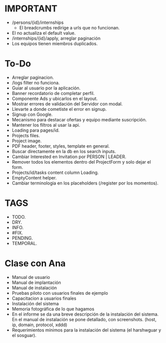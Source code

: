 # IMPORTANT

- /persons/{id}/internships
  - El breadcrumbs redirige a urls que no funcionan.
- El <FilterBar /> no actualiza el default value.
- /internships/{id}/apply, arreglar paginación
- Los equipos tienen miembros duplicados.

# To-Do

- Arreglar paginacion.
- /logs filter no funciona.
- Guiar al usuario por la aplicación.
- Banner recordatorio de completar perfil.
- Componente Ads y ubicarlos en el layout.
- Mostrar errores de validación del Servidor con modal.
- Llevarte a donde cometiste el error en signup.
- Signup con Google.
- Mecanismo para destacar ofertas y equipo mediante suscripción.
- Mantener los filtros al usar la api.
- Loading para pages/id.
- Projects files.
- Project image.
- PDF header, footer, styles, template en general.
- Buscar directamente en la db en los search inputs.
- Cambiar Interested en Invitation por PERSON | LEADER.
- Remover todos los elementos dentro del ProjectForm y solo dejar el form.
- Projects/id/tasks content column Loading.
- EmptyContent helper.
- Cambiar terminologia en los placeholders (/register por los momentos).


# TAGS

- TODO.
- DRY.
- INFO.
- #FIX.
- PENDING.
- TEMPORAL.

# Clase con Ana

- Manual de usuario
- Manual de implantación
- Manual de instalación
- Pruebas piloto con usuarios finales de ejemplo
- Capacitacion a usuarios finales
- Instalación del sistema
- Memoria fotográfica de lo que hagamos
- En el informe se da una breve descripción de la instalación del sistema. En el manual de instalación se pone detallado, con screenshots. (host, ip, domain, protocol, xddd)
- Requerimientos mínimos para la instalación del sistema (el harshwguar y el sosguar).
